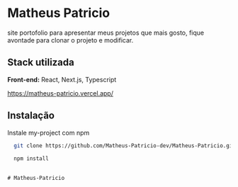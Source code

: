 # Matheus Patricio

site portofolio para apresentar meus projetos que mais gosto, fique avontade para clonar o projeto e modificar.


## Stack utilizada

**Front-end:** React, Next.js, Typescript

https://matheus-patricio.vercel.app/

## Instalação

Instale my-project com npm

```bash
  git clone https://github.com/Matheus-Patricio-dev/Matheus-Patricio.git
  
  npm install 
  
```
    # Matheus-Patricio
